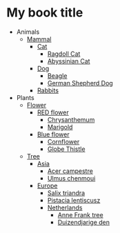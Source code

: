 # My book title- Animals	* [Mammal](\Animals\Mammal.md)		* [Cat](\Animals\Mammal.md#cat)			* [Ragdoll Cat](\Animals\Mammal.md#ragdoll-cat)			* [Abyssinian Cat](\Animals\Mammal.md#abyssinian-cat)		* [Dog](\Animals\Mammal.md#dog)			* [Beagle](\Animals\Mammal.md#beagle)			* [German Shepherd Dog](\Animals\Mammal.md#german-shepherd-dog)		* [Rabbits](\Animals\Mammal.md#rabbits)- Plants	* [Flower](\Plants\Flower.md)		* [RED flower](\Plants\Flower.md#red-flower)			* [Chrysanthemum](\Plants\Flower.md#chrysanthemum)			* [Marigold](\Plants\Flower.md#marigold)		* [Blue flower](\Plants\Flower.md#blue-flower)			* [Cornflower](\Plants\Flower.md#cornflower)			* [Globe Thistle](\Plants\Flower.md#globe-thistle)	* [Tree](\Plants\Tree.md)		* [Asia](\Plants\Tree.md#asia)			* [Acer campestre](\Plants\Tree.md#acer-campestre)			* [Ulmus chenmoui](\Plants\Tree.md#ulmus-chenmoui)		* [Europe](\Plants\Tree.md#europe)			* [Salix triandra](\Plants\Tree.md#salix-triandra)			* [Pistacia lentiscusz](\Plants\Tree.md#pistacia-lentiscusz)			* [Netherlands](\Plants\Tree.md#netherlands)				* [Anne Frank tree](\Plants\Tree.md#anne-frank-tree)				* [Duizendjarige den](\Plants\Tree.md#duizendjarige-den)